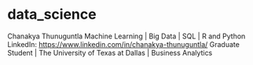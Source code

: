 # data_science
Chanakya Thunuguntla
Machine Learning | Big Data | SQL | R and Python
LinkedIn: https://www.linkedin.com/in/chanakya-thunuguntla/
Graduate Student | The University of Texas at Dallas | Business Analytics
